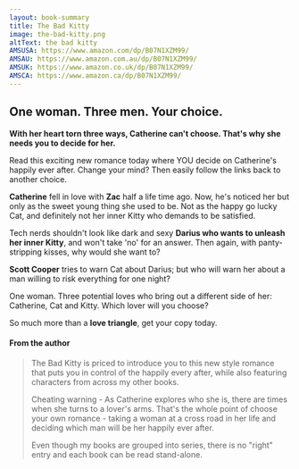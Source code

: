 ```yaml
---
layout: book-summary
title: The Bad Kitty
image: the-bad-kitty.png
altText: the bad kitty
AMSUSA: https://www.amazon.com/dp/B07N1XZM99/
AMSAU: https://www.amazon.com.au/dp/B07N1XZM99/
AMSUK: https://www.amazon.co.uk/dp/B07N1XZM99/
AMSCA: https://www.amazon.ca/dp/B07N1XZM99/
---
```


## One woman. Three men. Your choice.

**With her heart torn three ways, Catherine can't choose. That's why she needs you to decide for her.**

Read this exciting new romance today where YOU decide on Catherine's happily ever after. Change your mind? Then easily follow the links back to another choice.

**Catherine** fell in love with **Zac** half a life time ago. Now, he's noticed her but only as the sweet young thing she used to be. Not as the happy go lucky Cat, and definitely not her inner Kitty who demands to be satisfied.

Tech nerds shouldn't look like dark and sexy **Darius who wants to unleash her inner Kitty**, and won't take 'no' for an answer. Then again, with panty-stripping kisses, why would she want to?

**Scott Cooper** tries to warn Cat about Darius; but who will warn her about a man willing to risk everything for one night?


One woman. Three potential loves who bring out a different side of her: Catherine, Cat and Kitty. Which lover will you choose?

So much more than a **love triangle**, get your copy today.


#### From the author

> The Bad Kitty is priced to introduce you to this new style romance that puts you in control of the happily every after, while also featuring characters from across my other books.
> 
> Cheating warning - As Catherine explores who she is, there are times when she turns to a lover's arms. That's the whole point of choose your own romance - taking a woman at a cross road in her life and deciding which man will be her happily ever after.
> 
> Even though my books are grouped into series, there is no "right" entry and each book can be read stand-alone.